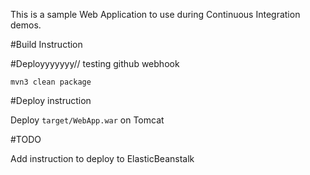 This is a sample Web Application to use during Continuous Integration demos.

#Build Instruction
  
  
  
#Deployyyyyyy//
testing github webhook



```
mvn3 clean package
```



#Deploy instruction



Deploy ```target/WebApp.war``` on Tomcat
 
#TODO
 
Add instruction to deploy to ElasticBeanstalk

